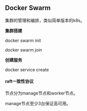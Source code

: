## Docker Swarm

集群的管理和编排，类似简单版本的k8s。

**集群搭建**

docker swarm init

docker swarm join

**创建服务**

docker service create

#### raft一致性协议

节点分为manage节点和worker节点。

manage节点至少3台保证高可用。